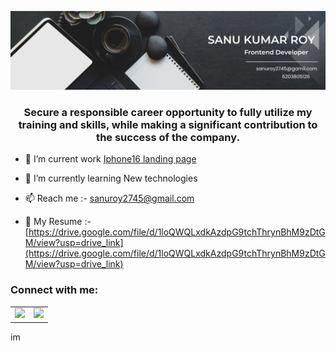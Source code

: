![logo](https://github.com/Sanuroy027/sanuroy027/blob/main/Github%20profile%20Banner.png)

<h3 align="center">Secure a responsible career opportunity to fully utilize my training and skills, while making a significant contribution to the success of the company.</h3>

- 🔭 I’m current work [Iphone16 landing page](https://iphone16-landing-page.netlify.app/)

- 🌱 I’m currently learning New technologies 

- 📫  Reach me :- sanuroy2745@gmail.com

- 📄 My Resume :- [https://drive.google.com/file/d/1loQWQLxdkAzdpG9tchThrynBhM9zDtGM/view?usp=drive_link](https://drive.google.com/file/d/1loQWQLxdkAzdpG9tchThrynBhM9zDtGM/view?usp=drive_link)

<h3 align="left">Connect with me:</h3>
<table>
    <tbody>
        <tr>
            <td><a href="https://www.linkedin.com/in/sanu-kumar-roy-802b16229/">
            <img height="50" src="https://www.vectorlogo.zone/logos/linkedin/linkedin-ar21.svg" />
            </a></td>
            <td><a href="https://www.instagram.com/____sam__27/">
            <img height="50" src="https://www.google.com/url?sa=i&url=https%3A%2F%2Fwww.freepik.com%2Ffree-photos-vectors%2Finstagram-logo&psig=AOvVaw0chZZU9YKvwQJKxnu2AQLO&ust=1726229262214000&source=images&cd=vfe&opi=89978449&ved=0CBEQjRxqFwoTCMDP9qCvvYgDFQAAAAAdAAAAABAE"/>
            </a></td>
        </tr>
    </tbody>
</table> 
  im
</p>

